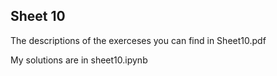 ## Sheet 10

The descriptions of the exerceses you can find in Sheet10.pdf

My solutions are in sheet10.ipynb

